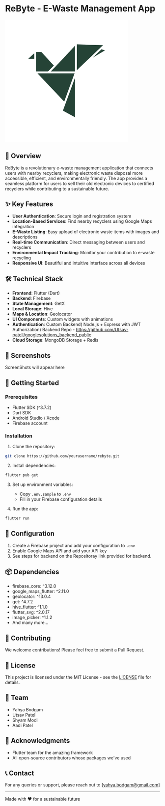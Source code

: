 # ReByte - E-Waste Management App

![ReByte Logo](assets/images/identification/app_icon_foreground.png)

## 🚀 Overview

ReByte is a revolutionary e-waste management application that connects users with nearby recyclers, making electronic waste disposal more accessible, efficient, and environmentally friendly. The app provides a seamless platform for users to sell their old electronic devices to certified recyclers while contributing to a sustainable future.

## ✨ Key Features

- **User Authentication**: Secure login and registration system
- **Location-Based Services**: Find nearby recyclers using Google Maps integration
- **E-Waste Listing**: Easy upload of electronic waste items with images and descriptions
- **Real-time Communication**: Direct messaging between users and recyclers
- **Environmental Impact Tracking**: Monitor your contribution to e-waste recycling
- **Responsive UI**: Beautiful and intuitive interface across all devices

## 🛠️ Technical Stack

- **Frontend**: Flutter (Dart)
- **Backend**: Firebase
- **State Management**: GetX
- **Local Storage**: Hive
- **Maps & Location**: Geolocator
- **UI Components**: Custom widgets with animations
- **Authentication**: Custom Backend( Node.js + Express with JWT Authorization)
   Backend Repo - https://github.com/Utsav-patell/googlesolutions_backend_public
- **Cloud Storage**: MongoDB Storage + Redis

## 📱 Screenshots

ScreenShots will appear here

## 🚀 Getting Started

### Prerequisites

- Flutter SDK (^3.7.2)
- Dart SDK
- Android Studio / Xcode
- Firebase account

### Installation

1. Clone the repository:
```bash
git clone https://github.com/yourusername/rebyte.git
```

2. Install dependencies:
```bash
flutter pub get
```

3. Set up environment variables:
   - Copy `.env.sample` to `.env`
   - Fill in your Firebase configuration details

4. Run the app:
```bash
flutter run
```

## 🔧 Configuration

1. Create a Firebase project and add your configuration to `.env`
2. Enable Google Maps API and add your API key
3. See steps for backend on the Repositoray link provided for backend.

## 📦 Dependencies

- firebase_core: ^3.12.0
- google_maps_flutter: ^2.11.0
- geolocator: ^13.0.4
- get: ^4.7.2
- hive_flutter: ^1.1.0
- flutter_svg: ^2.0.17
- image_picker: ^1.1.2
- And many more...

## 🤝 Contributing

We welcome contributions! Please feel free to submit a Pull Request.

## 📄 License

This project is licensed under the MIT License - see the [LICENSE](LICENSE) file for details.

## 👥 Team

- Yahya Bodgam
- Utsav Patel
- Shyam Modi
- Aadi Patel

## 🙏 Acknowledgments

- Flutter team for the amazing framework
- All open-source contributors whose packages we've used

## 📞 Contact

For any queries or support, please reach out to [yahya.bodgam@gmail.com]

---

Made with ❤️ for a sustainable future
